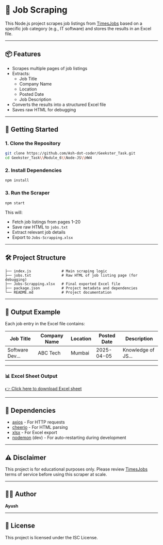 # 🧲 Job Scraping 

This Node.js project scrapes job listings from [TimesJobs](https://www.timesjobs.com) based on a specific job category (e.g., IT software) and stores the results in an Excel file.

---

## 📦 Features

- Scrapes multiple pages of job listings
- Extracts:
  - Job Title
  - Company Name
  - Location
  - Posted Date
  - Job Description
- Converts the results into a structured Excel file
- Saves raw HTML for debugging

---

## 🚀 Getting Started

### 1. Clone the Repository

```bash
git clone https://github.com/Ash-dot-coder/Geekster_Task.git
cd Geekster_Task\\Module_6\\Node-JS\\HW4
```

### 2. Install Dependencies

```bash
npm install
```

### 3. Run the Scraper

```bash
npm start
```

This will:
- Fetch job listings from pages 1–20
- Save raw HTML to `jobs.txt`
- Extract relevant job details
- Export to `Jobs-Scrapping.xlsx`

---

## 🛠 Project Structure

```plaintext
├── index.js              # Main scraping logic
├── jobs.txt              # Raw HTML of job listing page (for debugging)
├── Jobs-Scrapping.xlsx   # Final exported Excel file
├── package.json          # Project metadata and dependencies
└── README.md             # Project documentation
```

---

## 📁 Output Example

Each job entry in the Excel file contains:

| Job Title       | Company Name | Location | Posted Date | Description       |
|-----------------|--------------|----------|-------------|-------------------|
| Software Dev... | ABC Tech     | Mumbai   | 2025-04-05  | Knowledge of JS...|

---
### 📊 Excel Sheet Output  
[👉 Click here to download Excel sheet](https://github.com/Ash-dot-coder/Geekster_Task/blob/main/Module_6/Node-JS/HomeWork/HW4/Jobs-Scrapping-1.xlsx)

------
## 🧩 Dependencies

- [axios](https://www.npmjs.com/package/axios) - For HTTP requests
- [cheerio](https://www.npmjs.com/package/cheerio) - For HTML parsing
- [xlsx](https://www.npmjs.com/package/xlsx) - For Excel export
- [nodemon](https://www.npmjs.com/package/nodemon) (dev) - For auto-restarting during development

---

## ⚠️ Disclaimer

This project is for educational purposes only. Please review [TimesJobs](https://www.timesjobs.com) terms of service before using this scraper at scale.

---

## 👩‍💻 Author

**Ayush**

---

## 📃 License

This project is licensed under the ISC License.
```
